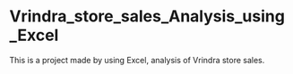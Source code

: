 # Vrindra_store_sales_Analysis_using_Excel
This is a project made by using Excel, analysis of Vrindra store sales.
